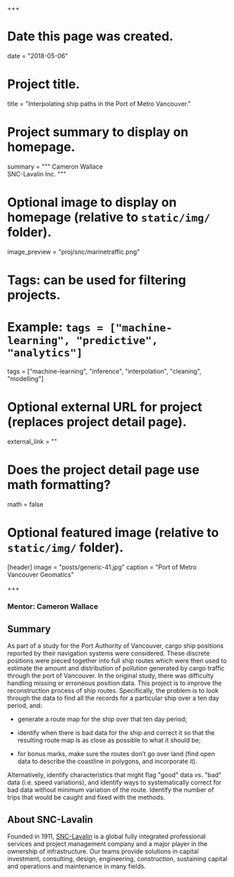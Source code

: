 +++
# Date this page was created.
date = "2018-05-06"

# Project title.
title = "Interpolating ship paths in the Port of Metro Vancouver."

# Project summary to display on homepage.
summary = """
Cameron Wallace  
SNC-Lavalin Inc.
"""

# Optional image to display on homepage (relative to `static/img/` folder).
image_preview = "proj/snc/marinetraffic.png"

# Tags: can be used for filtering projects.
# Example: `tags = ["machine-learning", "predictive", "analytics"]`
tags = ["machine-learning", "inference", "interpolation", "cleaning", "modelling"]

# Optional external URL for project (replaces project detail page).
external_link = ""

# Does the project detail page use math formatting?
math = false

# Optional featured image (relative to `static/img/` folder).
[header]
image = "posts/generic-41.jpg"
caption = "Port of Metro Vancouver Geomatics"

+++


### Mentor: Cameron Wallace

## Summary

As part of a study for the Port Authority of Vancouver, cargo ship positions
reported by their navigation systems were considered. These discrete positions
were pieced together into full ship routes which were then used to estimate the
amount and distribution of pollution generated by cargo traffic through the port
of Vancouver. In the original study, there was difficulty handling missing or
erroneous position data. This project is to improve the reconstruction process
of ship routes. Specifically, the problem is to look through the data to find
all the records for a particular ship over a ten day period, and:

* generate a route map for the ship over that ten day period;

* identify when there is bad data for the ship and correct it so that the
  resulting route map is as close as possible to what it should be;

* for bonus marks, make sure the routes don’t go over land (find open data to
  describe the coastline in polygons, and incorporate it).

Alternatively, identify characteristics that might flag "good" data vs. "bad"
data (i.e. speed variations), and identify ways to systematically correct for
bad data without minimum variation of the route. Identify the number of trips
that would be caught and fixed with the methods.


## About SNC-Lavalin

Founded in 1911, [SNC-Lavalin](http://www.snclavalin.com/en/) is a global fully
integrated professional services and project management company and a major
player in the ownership of infrastructure. Our teams provide solutions in
capital investment, consulting, design, engineering, construction, sustaining
capital and operations and maintenance in many fields.
